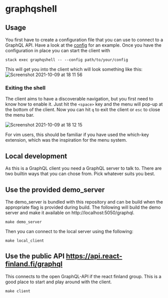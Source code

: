 # graphqshell

## Usage

You first have to create a configuration file that you can use to connect to a GraphQL API.
Have a look at the [config](config/config.yaml) for an example. 
Once you have the configuration in place you can start the client with

```
stack exec graphqshell -- --config path/to/your/config
```

This will get you into the client which will look something like this:
![Screenshot 2021-10-09 at 18 11 56](https://user-images.githubusercontent.com/338957/136666434-608af1ab-20db-426d-bf24-5d96b8a15f4d.png)

### Exiting the shell

The client aims to have a discoverable navigation, but you first need to know how to enable it.
Just hit the `<space>` key and the menu will pop-up at the bottom of the client. 
Now you can hit `q` to exit the client or `esc` to close the menu bar. 

![Screenshot 2021-10-09 at 18 12 15](https://user-images.githubusercontent.com/338957/136666428-e659772c-4d4c-4e33-a559-3c0a347c5bb1.png)

For vim users, this should be familiar if you have used the which-key extension, which
was the inspiration for the menu system.


## Local development

As this is a GraphQL client you need a GraphQL server to talk to.
There are two builtin ways that you can chose from. Pick whatever suits you best.

## Use the provided demo_server

The demo_server is bundled with this repository and can be build when the appropriate flag
is provided during build. The following will build the demo server and make it available on http://localhost:5050/graphql.

```
make demo_server
```

Then you can connect to the local server using the following:

```
make local_client
```

## Use the public API https://api.react-finland.fi/graphql 

This connects to the open GraphQL-API if the react finland group. 
This is a good place to start and play around with the client.

```
make client
```
